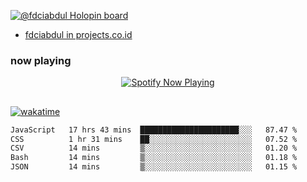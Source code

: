[![@fdciabdul Holopin board](https://holopin.io/api/user/board?user=fdciabdul)](https://holopin.io/@fdciabdul)

- [fdciabdul in projects.co.id](https://projects.co.id/public/browse_users/view/496e26/fdciabdul)

### now playing 

<p align="center">
  <a href="https://open.spotify.com/user/31ljmyymhthokwewwcd6dsdmvprm" target="_blank"><img src="https://novatorem-psi-rosy.vercel.app/api/spotify" alt="Spotify Now Playing"/></a>
</p>

##

[![wakatime](https://wakatime.com/badge/user/87646243-158a-4241-a3cb-668e1fa2dbb8.svg)](https://wakatime.com/@87646243-158a-4241-a3cb-668e1fa2dbb8)
<!--START_SECTION:waka-->

```txt
JavaScript   17 hrs 43 mins  ██████████████████████░░░   87.47 %
CSS          1 hr 31 mins    ██░░░░░░░░░░░░░░░░░░░░░░░   07.52 %
CSV          14 mins         ▒░░░░░░░░░░░░░░░░░░░░░░░░   01.20 %
Bash         14 mins         ▒░░░░░░░░░░░░░░░░░░░░░░░░   01.18 %
JSON         14 mins         ▒░░░░░░░░░░░░░░░░░░░░░░░░   01.15 %
```

<!--END_SECTION:waka-->
